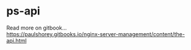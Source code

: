 # ps-api
Read more on gitbook...  
https://paulshorey.gitbooks.io/nginx-server-management/content/the-api.html
